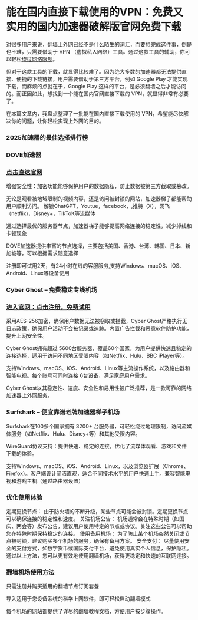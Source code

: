 # 能在国内直接下载使用的VPN：免费又实用的国内加速器破解版官网免费下载

对很多用户来说，翻墙上外网已经不是什么陌生的词汇，而要想完成这件事，倒是也不难，只需要借助于 VPN （虚拟私人网络）工具。通过这款工具的辅助，你可以轻松[绕过网络限制](https://appletalking.cc/archives/2185 )。

但对于这款工具的下载，就显得比较难了。因为绝大多数的加速器都无法提供直接、便捷的下载链接，用户需要借助于第三方平台，例如 Google Play 才能实现下载，而麻烦的点就在于，Google Play 这样的平台，是必须翻墙之后才能访问的。而正因如此，想找到一个能在国内官网直接下载的 VPN，就显得非常有必要了。

在本篇文章内，我盘点整理了一批能在国内直接下载使用的 VPN，希望能尽快解决你的问题，让你轻松实现上外网的目的。

### 2025加速器的最佳选择排行榜

### DOVE加速器
### [点击直达官网](https://dove8.cc/a.php?alavBTtF8UB)

增强安全性：加密功能能够保护用户的数据隐私，防止数据被第三方截取或篡改。

无论是观看被地域限制的视频内容，还是访问被封锁的网站，加速器梯子都能帮助用户顺利访问。
解锁ChatGPT，Youtue，facebook，,推特（X），网飞（netflix)，Disney+，TikToK等流媒体

通过选择最优的服务器节点，加速器梯子能够提高网络连接的稳定性，减少掉线和卡顿现象

DOVE加速器提供丰富的节点选择，主要包括美国、香港、台湾、韩国、日本、新加坡等，可以根据需求随意选择

注册即可试用2天，有24小时在线的客服服务,支持Windows、macOS、iOS、Android、Linux等设备使用

### Cyber Ghost – 免费稳定专线机场
### [进入官网：点击注册，免费试用](https://dove8.cc/a.php?alavBTtF8UB)

采用AES-256加密，确保用户数据无法被窃取或拦截，Cyber Ghost严格执行无日志政策，确保用户活动不会被记录或追踪。内置广告拦截和恶意软件防护功能，提升上网安全性。

Cyber Ghost拥有超过 5600台服务器，覆盖60个国家，为用户提供快速且稳定的连接选择，适用于访问不同地区受限内容（如Netflix、Hulu、BBC iPlayer等）。

支持Windows、macOS、iOS、Android、Linux等主流操作系统，以及路由器和智能电视。每个账号可同时连接 6台设备，满足家庭用户需求。

Cyber Ghost以其稳定性、速度、安全性和易用性被广泛推荐，是一款可靠的网络加速器上外网服务。

### Surfshark – 便宜靠谱老牌加速器梯子机场

Surfshark在100多个国家拥有 3200+ 台服务器，可轻松绕过地理限制，访问流媒体服务（如Netflix、Hulu、Disney+等）和其他受限内容。

WireGuard协议支持：提供快速、稳定的连接，优化了流媒体观看、游戏和文件下载的体验。

支持Windows、macOS、iOS、Android、Linux，以及浏览器扩展（Chrome、Firefox）。客户端设计简洁直观，适合不同技术水平的用户快速上手。兼容智能电视和游戏主机（通过路由器设置）

### 优化使用体验

定期更换节点： 由于防火墙的不断升级，某些节点可能会被封锁。定期更换节点可以确保连接的稳定性和速度。
关注机场公告： 机场通常会在特殊时期（如国庆、两会等）发布公告，建议用户使用特定的节点或协议。关注这些公告可以帮助您在特殊时期保持稳定的连接。
使用备用机场： 为了防止某个机场突然关闭或节点被封锁，建议购买多个机场的服务，确保有备用方案。
安全支付： 尽量使用安全的支付方式，如数字货币或国际支付平台，避免使用真实个人信息，保护隐私。
通过以上方法，您可以更有效地使用翻墙机场，获得更稳定和快速的互联网连接。

### 翻墙机场使用方法
只需注册并购买适用的翻墙节点订阅套餐

导入适用于您设备系统的科学上网软件，即可轻松启动翻墙模式

每个机场的网站都提供了详尽的翻墙教程文档，方便用户按步骤操作。
